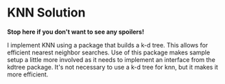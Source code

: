 KNN Solution
============

**Stop here if you don't want to see any spoilers!**

I implement KNN using a package that builds a k-d tree. This allows for efficient nearest neighbor searches. Use of this package makes sample setup a little more involved as it needs to implement an interface from the kdtree package. It's not necessary to use a k-d tree for knn, but it makes it more efficient.
